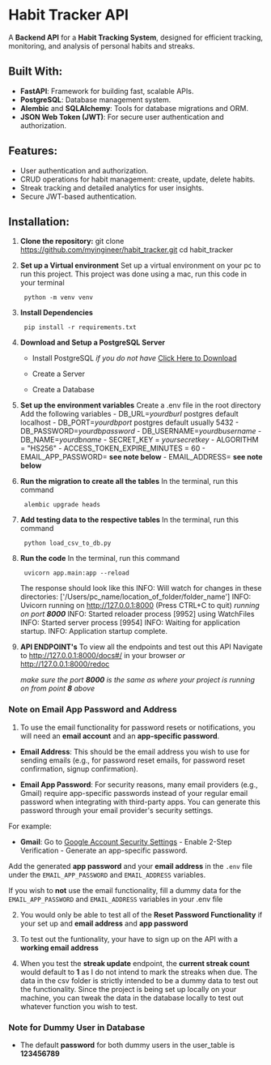 # Habit Tracker API

A **Backend API** for a **Habit Tracking System**, designed for efficient tracking, monitoring, and analysis of personal habits and streaks.

## Built With:
- **FastAPI**: Framework for building fast, scalable APIs.
- **PostgreSQL**: Database management system.
- **Alembic** and **SQLAlchemy**: Tools for database migrations and ORM.
- **JSON Web Token (JWT)**: For secure user authentication and authorization.

## Features:
- User authentication and authorization.
- CRUD operations for habit management: create, update, delete habits.
- Streak tracking and detailed analytics for user insights.
- Secure JWT-based authentication.

## Installation:

1. **Clone the repository:**
   git clone https://github.com/myingineer/habit_tracker.git
   cd habit_tracker

2. **Set up a Virtual environment**
    Set up a virtual environment on your pc to run this project.
    This project was done using a mac, run this code in your terminal

        python -m venv venv

3. **Install Dependencies**

        pip install -r requirements.txt

4. **Download and Setup a PostgreSQL Server**
    - Install PostgreSQL _if you do not have_
        [Click Here to Download](https://www.postgresql.org/download/)

    - Create a Server
    - Create a Database

5. **Set up the environment variables**
    Create a .env file in the root directory
    Add the following variables
        - DB_URL=_yourdburl_ postgres default localhost
        - DB_PORT=_yourdbport_ postgres default usually 5432
        - DB_PASSWORD=_yourdbpassword_
        - DB_USERNAME=_yourdbusername_
        - DB_NAME=_yourdbname_
        - SECRET_KEY = _yoursecretkey_
        - ALGORITHM = "HS256"
        - ACCESS_TOKEN_EXPIRE_MINUTES = 60
        - EMAIL_APP_PASSWORD= **see note below**
        - EMAIL_ADDRESS= **see note below**

6. **Run the migration to create all the tables**
    In the terminal, run this command

        alembic upgrade heads

7. **Add testing data to the respective tables**
    In the terminal, run this command

        python load_csv_to_db.py

8. **Run the code**
    In the terminal, run this command

        uvicorn app.main:app --reload


    The response should look like this 
        INFO:     Will watch for changes in these directories: ['/Users/pc_name/location_of_folder/folder_name']
        INFO:     Uvicorn running on http://127.0.0.1:8000 (Press CTRL+C to quit) _running on port **8000**_
        INFO:     Started reloader process [9952] using WatchFiles
        INFO:     Started server process [9954]
        INFO:     Waiting for application startup.
        INFO:     Application startup complete.

9. **API ENDPOINT's**
    To view all the endpoints and test out this API
    Navigate to
        http://127.0.0.1:8000/docs#/ in your browser _or_
        http://127.0.0.1:8000/redoc

    _make sure the port **8000** is the same as where your project is running on from point **8** above_


### **Note on Email App Password and Address**  
1. To use the email functionality for password resets or notifications, you will need an **email account** and an **app-specific password**.

- **Email Address**: This should be the email address you wish to use for sending emails (e.g., for password reset emails, for password reset confirmation, signup confirmation).

- **Email App Password**: For security reasons, many email providers (e.g., Gmail) require app-specific passwords instead of your regular email password when integrating with third-party apps. You can generate this password through your email provider's security settings.

For example:
- **Gmail**: Go to [Google Account Security Settings](https://myaccount.google.com/security)
            - Enable 2-Step Verification
            - Generate an app-specific password.

Add the generated **app password** and your **email address** in the `.env` file under the `EMAIL_APP_PASSWORD` and `EMAIL_ADDRESS` variables.

If you wish to **not** use the email functionality, fill a dummy data for the `EMAIL_APP_PASSWORD` and `EMAIL_ADDRESS` variables in your .env file

2. You would only be able to test all of the **Reset Password Functionality** if your set up and **email address** and **app password**

3. To test out the funtionality, your have to sign up on the API with a **working email address**

4. When you test the **streak update** endpoint, the **current streak count** would default to **1** as I do not intend to mark the streaks when due. The data in the csv folder is strictly intended to be a dummy data to test out the functionality. 
Since the project is being set up locally on your machine, you can tweak the data in the database locally to test out whatever function you wish to test.

### **Note for Dummy User in Database**
- The default **password** for both dummy users in the user_table is **123456789**
